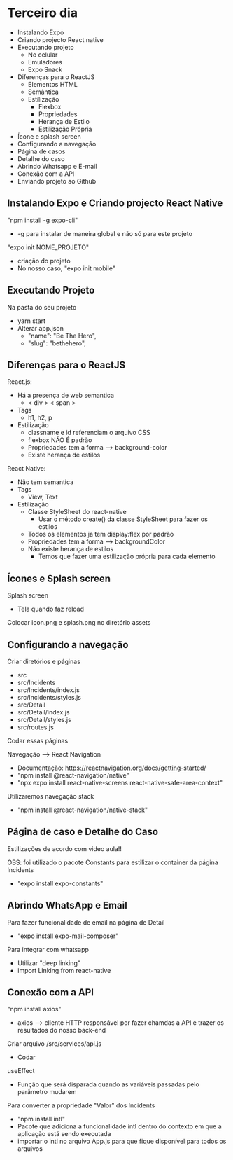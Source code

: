 # Terceiro dia

- Instalando Expo
- Criando projecto React native
- Executando projeto
    - No celular
    - Emuladores
    - Expo Snack
- Diferenças para o ReactJS
    - Elementos HTML
    - Semântica
    - Estilização
        - Flexbox
        - Propriedades
        - Herança de Estilo
        - Estilização Própria
- Ícone e splash screen
- Configurando a navegação
- Página de casos
- Detalhe do caso
- Abrindo Whatsapp e E-mail
- Conexão com a API
- Enviando projeto ao Github

## Instalando Expo e Criando projecto React Native

"npm install -g expo-cli"
- -g para instalar de maneira global e não só para este projeto

"expo init NOME_PROJETO"
- criação do projeto
- No nosso caso, "expo init mobile"

## Executando Projeto

Na pasta do seu projeto
- yarn start
- Alterar app.json
    - "name": "Be The Hero",
    - "slug": "bethehero",
    
## Diferenças para o ReactJS

React.js:
- Há a presença de web semantica
    - < div > < span >
- Tags
    - h1, h2, p
- Estilização
    - classname e id referenciam o arquivo CSS
    - flexbox NÃO É padrão
    - Propriedades tem a forma --> background-color
    - Existe herança de estilos


React Native:
- Não tem semantica
- Tags
    - View, Text
- Estilização
    - Classe StyleSheet do react-native
        - Usar o método create() da classe StyleSheet para fazer os estilos
    - Todos os elementos ja tem display:flex por padrão
    - Propriedades tem a forma --> backgroundColor
    - Não existe herança de estilos
        - Temos que fazer uma estilização própria para cada elemento

## Ícones e Splash screen

Splash screen
- Tela quando faz reload

Colocar icon.png e splash.png no diretório assets

## Configurando a navegação

Criar diretórios e páginas
- src
- src/Incidents
- src/Incidents/index.js
- src/Incidents/styles.js
- src/Detail
- src/Detail/index.js
- src/Detail/styles.js
- src/routes.js

Codar essas páginas

Navegação --> React Navigation
- Documentação: https://reactnavigation.org/docs/getting-started/
- "npm install @react-navigation/native"
- "npx expo install react-native-screens react-native-safe-area-context"

Utilizaremos navegação stack
- "npm install @react-navigation/native-stack"

## Página de caso e Detalhe do Caso

Estilizações de acordo com video aula!!

OBS: foi utilizado o pacote Constants para estilizar o container da página Incidents
- "expo install expo-constants"

## Abrindo WhatsApp e Email

Para fazer funcionalidade de email na página de Detail
- "expo install expo-mail-composer"

Para integrar com whatsapp
- Utilizar "deep linking"
- import Linking from react-native

## Conexão com a API

"npm install axios"
- axios --> cliente HTTP responsável por fazer chamdas a API e trazer os resultados do nosso back-end

Criar arquivo /src/services/api.js
- Codar

useEffect
- Função que será disparada quando as variáveis passadas pelo parâmetro mudarem

Para converter a propriedade "Valor" dos Incidents
- "npm install intl"
- Pacote que adiciona a funcionalidade intl dentro do contexto em que a aplicação está sendo executada
- importar o intl no arquivo App.js para que fique disponível para todos os arquivos